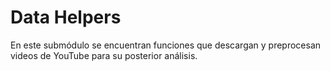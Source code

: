 # Data Helpers

En este submódulo se encuentran funciones que descargan y preprocesan videos de YouTube para su posterior análisis.